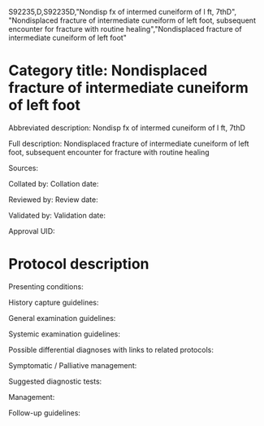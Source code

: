 S92235,D,S92235D,"Nondisp fx of intermed cuneiform of l ft, 7thD", "Nondisplaced fracture of intermediate cuneiform of left foot, subsequent encounter for fracture with routine healing","Nondisplaced fracture of intermediate cuneiform of left foot"
# Category title: Nondisplaced fracture of intermediate cuneiform of left foot

Abbreviated description: Nondisp fx of intermed cuneiform of l ft, 7thD

Full description: Nondisplaced fracture of intermediate cuneiform of left foot, subsequent encounter for fracture with routine healing

Sources:

Collated by:
Collation date:

Reviewed by:
Review date:

Validated by:
Validation date:

Approval UID:

# Protocol description

Presenting conditions:

History capture guidelines:

General examination guidelines:

Systemic examination guidelines:

Possible differential diagnoses with links to related protocols:

Symptomatic / Palliative management:

Suggested diagnostic tests:

Management:

Follow-up guidelines:
